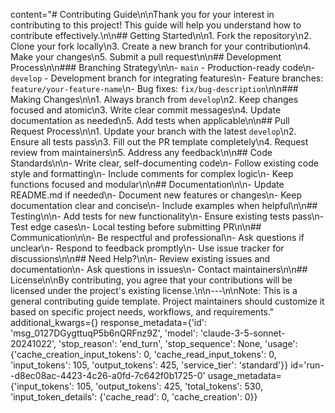 content="# Contributing Guide\n\nThank you for your interest in contributing to this project! This guide will help you understand how to contribute effectively.\n\n## Getting Started\n\n1. Fork the repository\n2. Clone your fork locally\n3. Create a new branch for your contribution\n4. Make your changes\n5. Submit a pull request\n\n## Development Process\n\n### Branching Strategy\n\n- `main` - Production-ready code\n- `develop` - Development branch for integrating features\n- Feature branches: `feature/your-feature-name`\n- Bug fixes: `fix/bug-description`\n\n### Making Changes\n\n1. Always branch from `develop`\n2. Keep changes focused and atomic\n3. Write clear commit messages\n4. Update documentation as needed\n5. Add tests when applicable\n\n## Pull Request Process\n\n1. Update your branch with the latest `develop`\n2. Ensure all tests pass\n3. Fill out the PR template completely\n4. Request review from maintainers\n5. Address any feedback\n\n## Code Standards\n\n- Write clear, self-documenting code\n- Follow existing code style and formatting\n- Include comments for complex logic\n- Keep functions focused and modular\n\n## Documentation\n\n- Update README.md if needed\n- Document new features or changes\n- Keep documentation clear and concise\n- Include examples when helpful\n\n## Testing\n\n- Add tests for new functionality\n- Ensure existing tests pass\n- Test edge cases\n- Local testing before submitting PR\n\n## Communication\n\n- Be respectful and professional\n- Ask questions if unclear\n- Respond to feedback promptly\n- Use issue tracker for discussions\n\n## Need Help?\n\n- Review existing issues and documentation\n- Ask questions in issues\n- Contact maintainers\n\n## License\n\nBy contributing, you agree that your contributions will be licensed under the project's existing license.\n\n---\n\nNote: This is a general contributing guide template. Project maintainers should customize it based on specific project needs, workflows, and requirements." additional_kwargs={} response_metadata={'id': 'msg_0127DGygttuqP5b6nQRFnz9Z', 'model': 'claude-3-5-sonnet-20241022', 'stop_reason': 'end_turn', 'stop_sequence': None, 'usage': {'cache_creation_input_tokens': 0, 'cache_read_input_tokens': 0, 'input_tokens': 105, 'output_tokens': 425, 'service_tier': 'standard'}} id='run--d8ec08ac-4423-4c26-a0fd-7c642f0b1725-0' usage_metadata={'input_tokens': 105, 'output_tokens': 425, 'total_tokens': 530, 'input_token_details': {'cache_read': 0, 'cache_creation': 0}}